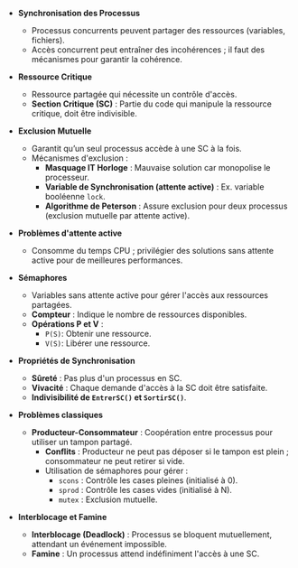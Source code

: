 
- **Synchronisation des Processus**
    
    - Processus concurrents peuvent partager des ressources (variables, fichiers).
    - Accès concurrent peut entraîner des incohérences ; il faut des mécanismes pour garantir la cohérence.
- **Ressource Critique**
    
    - Ressource partagée qui nécessite un contrôle d'accès.
    - **Section Critique (SC)** : Partie du code qui manipule la ressource critique, doit être indivisible.
- **Exclusion Mutuelle**
    
    - Garantit qu’un seul processus accède à une SC à la fois.
    - Mécanismes d'exclusion :
        - **Masquage IT Horloge** : Mauvaise solution car monopolise le processeur.
        - **Variable de Synchronisation (attente active)** : Ex. variable booléenne `lock`.
        - **Algorithme de Peterson** : Assure exclusion pour deux processus (exclusion mutuelle par attente active).
- **Problèmes d'attente active**
    
    - Consomme du temps CPU ; privilégier des solutions sans attente active pour de meilleures performances.
- **Sémaphores**
    
    - Variables sans attente active pour gérer l'accès aux ressources partagées.
    - **Compteur** : Indique le nombre de ressources disponibles.
    - **Opérations P et V** :
        - `P(S)`: Obtenir une ressource.
        - `V(S)`: Libérer une ressource.
- **Propriétés de Synchronisation**
    
    - **Sûreté** : Pas plus d'un processus en SC.
    - **Vivacité** : Chaque demande d'accès à la SC doit être satisfaite.
    - **Indivisibilité de `EntrerSC()` et `SortirSC()`**.
- **Problèmes classiques**
    
    - **Producteur-Consommateur** : Coopération entre processus pour utiliser un tampon partagé.
        - **Conflits** : Producteur ne peut pas déposer si le tampon est plein ; consommateur ne peut retirer si vide.
        - Utilisation de sémaphores pour gérer :
            - `scons` : Contrôle les cases pleines (initialisé à 0).
            - `sprod` : Contrôle les cases vides (initialisé à N).
            - `mutex` : Exclusion mutuelle.
- **Interblocage et Famine**
    
    - **Interblocage (Deadlock)** : Processus se bloquent mutuellement, attendant un événement impossible.
    - **Famine** : Un processus attend indéfiniment l'accès à une SC.